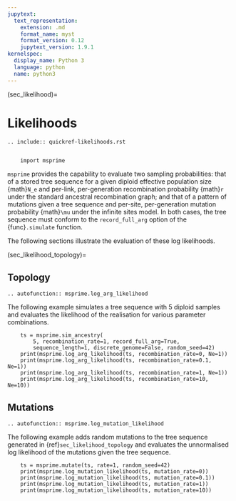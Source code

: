 ```yaml
---
jupytext:
  text_representation:
    extension: .md
    format_name: myst
    format_version: 0.12
    jupytext_version: 1.9.1
kernelspec:
  display_name: Python 3
  language: python
  name: python3
---
```



(sec_likelihood)=

# Likelihoods

```{eval-rst}
.. include:: quickref-likelihoods.rst
```

```{code-cell}

    import msprime
```

`msprime` provides the capability to evaluate two sampling probabilities:
that of a stored tree sequence for a given diploid effective population size
{math}`N_e` and per-link, per-generation recombination probability {math}`r`
under the standard ancestral recombination graph; and that of a pattern of
mutations given a tree sequence and per-site, per-generation mutation
probability {math}`\mu` under the infinite sites model. In both cases,
the tree sequence must conform to the `record_full_arg` option of
the {func}`.simulate` function.

The following sections illustrate the evaluation of these log likelihoods.

(sec_likelihood_topology)=

## Topology

```{eval-rst}
.. autofunction:: msprime.log_arg_likelihood
```

The following example simulates a tree sequence with 5 diploid samples
and evaluates the likelihood of the realisation for various parameter
combinations.

```{code-cell}
    ts = msprime.sim_ancestry(
        5, recombination_rate=1, record_full_arg=True,
        sequence_length=1, discrete_genome=False, random_seed=42)
    print(msprime.log_arg_likelihood(ts, recombination_rate=0, Ne=1))
    print(msprime.log_arg_likelihood(ts, recombination_rate=0.1, Ne=1))
    print(msprime.log_arg_likelihood(ts, recombination_rate=1, Ne=1))
    print(msprime.log_arg_likelihood(ts, recombination_rate=10, Ne=10))
```

## Mutations

```{eval-rst}
.. autofunction:: msprime.log_mutation_likelihood
```

The following example adds random mutations to the tree sequence
generated in {ref}`sec_likelihood_topology` and evaluates the
unnormalised log likelihood of the mutations given the tree sequence.

```{code-cell}
    ts = msprime.mutate(ts, rate=1, random_seed=42)
    print(msprime.log_mutation_likelihood(ts, mutation_rate=0))
    print(msprime.log_mutation_likelihood(ts, mutation_rate=0.1))
    print(msprime.log_mutation_likelihood(ts, mutation_rate=1))
    print(msprime.log_mutation_likelihood(ts, mutation_rate=10))
```


